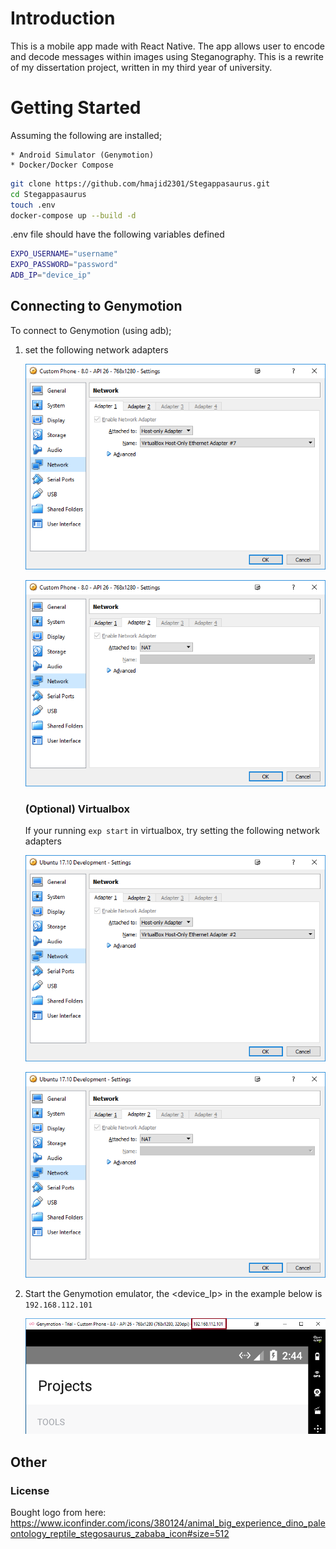 # Introduction
This is a mobile app made with React Native. The app allows user to encode and decode messages within images using
Steganography. This is a rewrite of my dissertation project, written in my third year of university.

# Getting Started

Assuming the following are installed;

    * Android Simulator (Genymotion)
    * Docker/Docker Compose
   
```bash
git clone https://github.com/hmajid2301/Stegappasaurus.git
cd Stegappasaurus
touch .env
docker-compose up --build -d
```

.env file should have the following variables defined
 
```bash
EXPO_USERNAME="username"
EXPO_PASSWORD="password"
ADB_IP="device_ip"
```

## Connecting to Genymotion
 
To connect to Genymotion (using adb);

1) set the following network adapters

    ![](docs/genymotion_network_adapter_one.png)
   
    ![](docs/genymotion_network_adapter_two.png)
    
    ### (Optional) Virtualbox

    If your running ``exp start`` in virtualbox, try setting the following network adapters
     
    ![](docs/virtualbox_network_adapter_one.png)
       
    ![](docs/virtualbox_network_adapter_two.png)
   
2) Start the Genymotion emulator, the <device_Ip> in the example below is ``192.168.112.101``

    ![](docs/genymotion_ip.png)


## Other

### License

Bought logo from here:
https://www.iconfinder.com/icons/380124/animal_big_experience_dino_paleontology_reptile_stegosaurus_zababa_icon#size=512